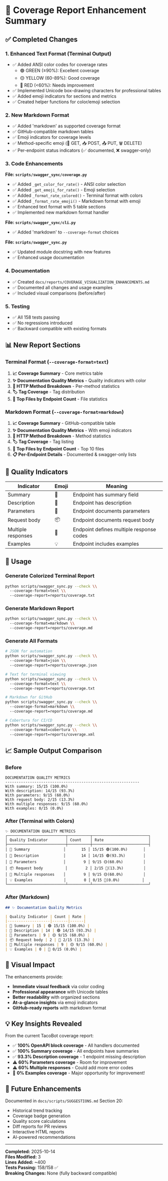 # 🎨 Coverage Report Enhancement Summary

## ✅ Completed Changes

### 1. Enhanced Text Format (Terminal Output)
- ✅ Added ANSI color codes for coverage rates
  - 🟢 GREEN (≥90%): Excellent coverage
  - 🟡 YELLOW (60-89%): Good coverage  
  - 🔴 RED (<60%): Needs improvement
- ✅ Implemented Unicode box-drawing characters for professional tables
- ✅ Added emoji indicators for sections and metrics
- ✅ Created helper functions for color/emoji selection

### 2. New Markdown Format
- ✅ Added 'markdown' as supported coverage format
- ✅ GitHub-compatible markdown tables
- ✅ Emoji indicators for coverage levels
- ✅ Method-specific emoji (📖 GET, 📥 POST, 📤 PUT, 🗑️ DELETE)
- ✅ Per-endpoint status indicators (✅ documented, ❌ swagger-only)

### 3. Code Enhancements
**File: `scripts/swagger_sync/coverage.py`**
- ✅ Added `_get_color_for_rate()` - ANSI color selection
- ✅ Added `_get_emoji_for_rate()` - Emoji selection  
- ✅ Added `_format_rate_colored()` - Terminal format with colors
- ✅ Added `_format_rate_emoji()` - Markdown format with emoji
- ✅ Enhanced text format with 5 table sections
- ✅ Implemented new markdown format handler

**File: `scripts/swagger_sync/cli.py`**
- ✅ Added 'markdown' to `--coverage-format` choices

**File: `scripts/swagger_sync.py`**
- ✅ Updated module docstring with new features
- ✅ Enhanced usage documentation

### 4. Documentation
- ✅ Created `docs/reports/COVERAGE_VISUALIZATION_ENHANCEMENTS.md`
- ✅ Documented all changes and usage examples
- ✅ Included visual comparisons (before/after)

### 5. Testing
- ✅ All 158 tests passing
- ✅ No regressions introduced
- ✅ Backward compatible with existing formats

## 📊 New Report Sections

### Terminal Format (`--coverage-format=text`)
1. **📈 Coverage Summary** - Core metrics table
2. **✨ Documentation Quality Metrics** - Quality indicators with color
3. **🔄 HTTP Method Breakdown** - Per-method statistics
4. **🏷️ Tag Coverage** - Tag distribution
5. **📁 Top Files by Endpoint Count** - File statistics

### Markdown Format (`--coverage-format=markdown`)
1. **📈 Coverage Summary** - GitHub-compatible table
2. **✨ Documentation Quality Metrics** - With emoji indicators
3. **🔄 HTTP Method Breakdown** - Method statistics
4. **🏷️ Tag Coverage** - Tag listing
5. **📁 Top Files by Endpoint Count** - Top 10 files
6. **📋 Per-Endpoint Details** - Documented & swagger-only lists

## 🎯 Quality Indicators

| Indicator | Emoji | Meaning |
|-----------|-------|---------|
| Summary | 📝 | Endpoint has summary field |
| Description | 📄 | Endpoint has description |
| Parameters | 🔧 | Endpoint documents parameters |
| Request body | 📦 | Endpoint documents request body |
| Multiple responses | 🔀 | Endpoint defines multiple response codes |
| Examples | 💡 | Endpoint includes examples |

## 🚀 Usage

### Generate Colorized Terminal Report
```bash
python scripts/swagger_sync.py --check \\
  --coverage-format=text \\
  --coverage-report=reports/coverage.txt
```

### Generate Markdown Report  
```bash
python scripts/swagger_sync.py --check \\
  --coverage-format=markdown \\
  --coverage-report=reports/coverage.md
```

### Generate All Formats
```bash
# JSON for automation
python scripts/swagger_sync.py --check \\
  --coverage-format=json \\
  --coverage-report=reports/coverage.json

# Text for terminal viewing
python scripts/swagger_sync.py --check \\
  --coverage-format=text \\
  --coverage-report=reports/coverage.txt

# Markdown for GitHub
python scripts/swagger_sync.py --check \\
  --coverage-format=markdown \\
  --coverage-report=reports/coverage.md

# Cobertura for CI/CD
python scripts/swagger_sync.py --check \\
  --coverage-format=cobertura \\
  --coverage-report=reports/coverage.xml
```

## 📈 Sample Output Comparison

### Before
```
DOCUMENTATION QUALITY METRICS
------------------------------------------------------------
With summary: 15/15 (100.0%)
With description: 14/15 (93.3%)
With parameters: 9/15 (60.0%)
With request body: 2/15 (13.3%)
With multiple responses: 9/15 (60.0%)
With examples: 0/15 (0.0%)
```

### After (Terminal with Colors)
```
✨ DOCUMENTATION QUALITY METRICS
┌──────────────────────────┬──────────┬─────────────────────────┐
│ Quality Indicator        │ Count    │ Rate                    │
├──────────────────────────┼──────────┼─────────────────────────┤
│ 📝 Summary               │       15 │ 15/15 🟢(100.0%)       │
│ 📄 Description           │       14 │ 14/15 🟢(93.3%)        │
│ 🔧 Parameters            │        9 │ 9/15 🟡(60.0%)         │
│ 📦 Request body          │        2 │ 2/15 🔴(13.3%)         │
│ 🔀 Multiple responses    │        9 │ 9/15 🟡(60.0%)         │
│ 💡 Examples              │        0 │ 0/15 🔴(0.0%)          │
└──────────────────────────┴──────────┴─────────────────────────┘
```

### After (Markdown)
```markdown
## ✨ Documentation Quality Metrics

| Quality Indicator | Count | Rate |
|-------------------|-------|------|
| 📝 Summary | 15 | 🟢 15/15 (100.0%) |
| 📄 Description | 14 | 🟢 14/15 (93.3%) |
| 🔧 Parameters | 9 | 🟡 9/15 (60.0%) |
| 📦 Request body | 2 | 🔴 2/15 (13.3%) |
| 🔀 Multiple responses | 9 | 🟡 9/15 (60.0%) |
| 💡 Examples | 0 | 🔴 0/15 (0.0%) |
```

## 🎨 Visual Impact

The enhancements provide:
- **Immediate visual feedback** via color coding
- **Professional appearance** with Unicode tables
- **Better readability** with organized sections
- **At-a-glance insights** via emoji indicators
- **GitHub-ready reports** with markdown format

## 💡 Key Insights Revealed

From the current TacoBot coverage report:
- ✅ **100% OpenAPI block coverage** - All handlers documented
- ✅ **100% Summary coverage** - All endpoints have summaries
- ✅ **93.3% Description coverage** - 1 endpoint missing description
- ⚠️ **60% Parameters coverage** - Room for improvement
- ⚠️ **60% Multiple responses** - Could add more error codes
- 🔴 **0% Examples coverage** - Major opportunity for improvement!

## 🔮 Future Enhancements

Documented in `docs/scripts/SUGGESTIONS.md` Section 20:
- Historical trend tracking
- Coverage badge generation
- Quality score calculations
- Diff reports for PR reviews
- Interactive HTML reports
- AI-powered recommendations

---

**Completed:** 2025-10-14  
**Files Modified:** 3  
**Lines Added:** ~400  
**Tests Passing:** 158/158 ✅  
**Breaking Changes:** None (fully backward compatible)
